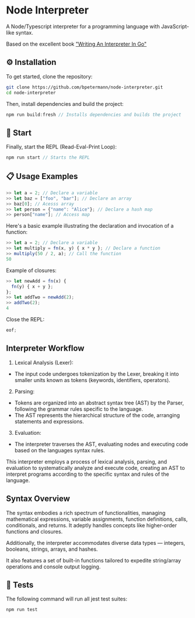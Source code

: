 # Node Interpreter

A Node/Typescript interpreter for a programming language with JavaScript-like syntax.

Based on the excellent book ["Writing An Interpreter In Go"](https://interpreterbook.com/)

## ⚙️ Installation

To get started, clone the repository:

```bash
git clone https://github.com/bpetermann/node-interpreter.git
cd node-interpreter
```

Then, install dependencies and build the project:

```js
npm run build:fresh // Installs dependencies and builds the project
```

## 🚀 Start

Finally, start the REPL (Read-Eval-Print Loop):

```js
npm run start // Starts the REPL
```

## 📋 Usage Examples

```js
>> let a = 2; // Declare a variable
>> let baz = ["foo", "bar"]; // Declare an array
>> baz[0]; // Acesss array
>> let person = {"name": "Alice"}; // Declare a hash map
>> person["name"]; // Access map
```

Here's a basic example illustrating the declaration and invocation of a function:

```js
>> let a = 2; // Declare a variable
>> let multiply = fn(x, y) { x * y }; // Declare a function
>> multiply(50 / 2, a); // Call the function
50
```

Example of closures:

```js
>> let newAdd = fn(x) {
  fn(y) { x + y };
};
>> let addTwo = newAdd(2);
>> addTwo(2);
4
```

Close the REPL:

```js
eof;
```

## Interpreter Workflow

1. Lexical Analysis (Lexer):

- The input code undergoes tokenization by the Lexer, breaking it into smaller units known as tokens (keywords, identifiers, operators).

2. Parsing:

- Tokens are organized into an abstract syntax tree (AST) by the Parser, following the grammar rules specific to the language.
- The AST represents the hierarchical structure of the code, arranging statements and expressions.

3. Evaluation:

- The interpreter traverses the AST, evaluating nodes and executing code based on the languages syntax rules.

This interpreter employs a process of lexical analysis, parsing, and evaluation to systematically analyze and execute code, creating an AST to interpret programs according to the specific syntax and rules of the language.

## Syntax Overview

The syntax embodies a rich spectrum of functionalities, managing mathematical expressions, variable assignments, function definitions, calls, conditionals, and returns. It adeptly handles concepts like higher-order functions and closures.

Additionally, the interpreter accommodates diverse data types — integers, booleans, strings, arrays, and hashes.

It also features a set of built-in functions tailored to expedite string/array operations and console output logging.

## 🧪 Tests

The following command will run all jest test suites:

```js
npm run test
```
